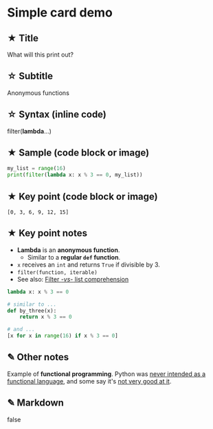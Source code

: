 # Simple card demo


## ★ Title
What will this print out?


## ☆ Subtitle
Anonymous functions


## ☆ Syntax (inline code)
filter(<b>lambda</b>...)


## ★ Sample (code block or image)
```python
my_list = range(16)
print(filter(lambda x: x % 3 == 0, my_list))
```


## ★ Key point (code block or image)
```text
[0, 3, 6, 9, 12, 15]
```


## ★ Key point notes
- **Lambda** is an **anonymous function**.
    - Similar to a **regular `def` function**.  
- `x` receives an `int` and returns `True` if divisible by 3.
- `filter(function, iterable)`
- See also: [Filter _-vs-_ list comprehension](https://stackoverflow.com/a/3013686)

```python
lambda x: x % 3 == 0

# similar to ...
def by_three(x):
    return x % 3 == 0

# and ...
[x for x in range(16) if x % 3 == 0]
```



## ✎ Other notes
Example of **functional programming**. Python was [never intended as a functional language](http://bit.ly/2FEwUTy), and some say it's [not very good at it](http://bit.ly/2p2dA8I).


## ✎ Markdown
false
